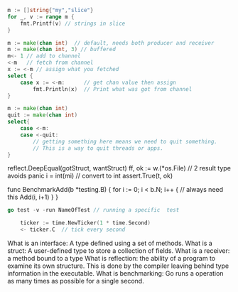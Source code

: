 
```go
m := []string{"my","slice"}
for _, v := range m {
    fmt.Printf(v) // strings in slice
}
```

```go
m := make(chan int)  // default, needs both producer and receiver
m := make(chan int, 3) // buffered
m<- 1 // add to channel
<-m   // fetch from channel
x := <-m // assign what you fetched
select {
    case x := <-m:      // get chan value then assign 
        fmt.Println(x)  // Print what was got from channel
}
```

```go
m := make(chan int)
quit := make(chan int)
select{
    case <-m:
    case <-quit: 
        // getting something here means we need to quit something. 
        // This is a way to quit threads or apps.
}
```

reflect.DeepEqual(gotStruct, wantStruct)
ff, ok := w.(*os.File) // 2 result type avoids panic
i = int(mi) // convert to int
assert.True(t, ok)

func BenchmarkAdd(b *testing.B) {
    for i := 0; i < b.N; i++ { // always need this
        Add(i, i+1)
    }
}
```go
go test -v -run NameOfTest // running a specific  test
```

```go
    ticker := time.NewTicker(1 * time.Second)
	<- ticker.C  // tick every second
```

What is an interface: A type defined using a set of methods.
What is a struct: A user-defined type to store a collection of fields.
What is a receiver: a method bound to a type
What is reflection: the ability of a program to examine its own structure. This is done by the compiler leaving behind type information in the executable.
What is benchmarking: Go runs a operation as many times as possible for a single second. 
